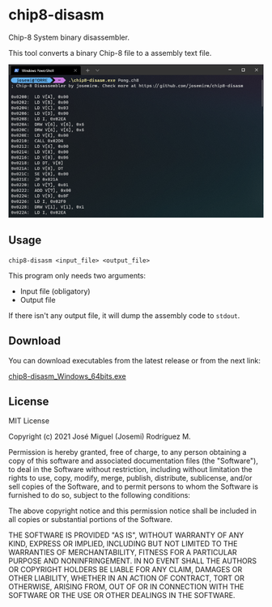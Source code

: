 # chip8-disasm
 Chip-8 System binary disassembler.

This tool converts a binary Chip-8 file to a assembly text file.


![capture](capture.png)



## Usage

`chip8-disasm <input_file> <output_file>`

This program only needs two arguments:
- Input file (obligatory)
- Output file

If there isn't any output file, it will dump the assembly code to `stdout`.


## Download
You can download executables from the latest release or from the next link:

[chip8-disasm_Windows_64bits.exe](https://github.com/josemirm/chip8-disasm/releases/download/v0.1/chip8-disasm_Windows_64bits.exe)


## License

MIT License

Copyright (c) 2021 José Miguel (Josemi) Rodríguez M.

Permission is hereby granted, free of charge, to any person obtaining a copy
of this software and associated documentation files (the "Software"), to deal
in the Software without restriction, including without limitation the rights
to use, copy, modify, merge, publish, distribute, sublicense, and/or sell
copies of the Software, and to permit persons to whom the Software is
furnished to do so, subject to the following conditions:

The above copyright notice and this permission notice shall be included in all
copies or substantial portions of the Software.

THE SOFTWARE IS PROVIDED "AS IS", WITHOUT WARRANTY OF ANY KIND, EXPRESS OR
IMPLIED, INCLUDING BUT NOT LIMITED TO THE WARRANTIES OF MERCHANTABILITY,
FITNESS FOR A PARTICULAR PURPOSE AND NONINFRINGEMENT. IN NO EVENT SHALL THE
AUTHORS OR COPYRIGHT HOLDERS BE LIABLE FOR ANY CLAIM, DAMAGES OR OTHER
LIABILITY, WHETHER IN AN ACTION OF CONTRACT, TORT OR OTHERWISE, ARISING FROM,
OUT OF OR IN CONNECTION WITH THE SOFTWARE OR THE USE OR OTHER DEALINGS IN THE
SOFTWARE.

